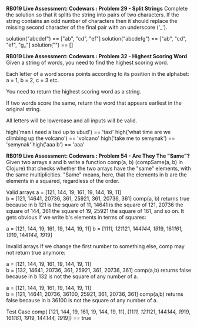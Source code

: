 **RB019 Live Assessment: Codewars : Problem 29 - Split Strings**
Complete the solution so that it splits the string into pairs of two characters. If the string contains an odd number of characters then it should replace the missing second character of the final pair with an underscore ('_').


solution("abcdef") == ["ab", "cd", "ef"]
solution("abcdefg") == ["ab", "cd", "ef", "g_"]
solution("") ==  []




**RB019 Live Assessment: Codewars : Problem 32 - Highest Scoring Word**
Given a string of words, you need to find the highest scoring word.

Each letter of a word scores points according to its position in the alphabet: a = 1, b = 2, c = 3 etc.

You need to return the highest scoring word as a string.

If two words score the same, return the word that appears earliest in the original string.

All letters will be lowercase and all inputs will be valid.

high('man i need a taxi up to ubud') ==  'taxi'
high('what time are we climbing up the volcano') ==  'volcano'
high('take me to semynak') ==  'semynak'
high('aaa b') ==  'aaa'






**RB019 Live Assessment: Codewars : Problem 54 - Are They The "Same"?**
Given two arrays a and b write a function comp(a, b) (compSame(a, b) in Clojure) that checks whether the two arrays have the "same" elements, with the same multiplicities. "Same" means, here, that the elements in b are the elements in a squared, regardless of the order.

Valid arrays
  a = [121, 144, 19, 161, 19, 144, 19, 11]  
  b = [121, 14641, 20736, 361, 25921, 361, 20736, 361]
  comp(a, b) returns true because in b 121 is the square of 11, 14641 is the square of 121, 20736 the square of 144, 361 the square of 19, 25921 the square of 161, and so on.
  It gets obvious if we write b's elements in terms of squares:

  a = [121, 144, 19, 161, 19, 144, 19, 11] 
  b = [11*11, 121*121, 144*144, 19*19, 161*161, 19*19, 144*144, 19*19]
  
Invalid arrays
  If we change the first number to something else, comp may not return true anymore:

  a = [121, 144, 19, 161, 19, 144, 19, 11]  
  b = [132, 14641, 20736, 361, 25921, 361, 20736, 361]
  comp(a,b) returns false because in b 132 is not the square of any number of a.

  a = [121, 144, 19, 161, 19, 144, 19, 11]  
  b = [121, 14641, 20736, 36100, 25921, 361, 20736, 361]
  comp(a,b) returns false because in b 36100 is not the square of any number of a.

Test Case
  comp( [121, 144, 19, 161, 19, 144, 19, 11], 
        [11*11, 121*121, 144*144, 19*19, 161*161, 19*19, 144*144, 19*19]) ==  true